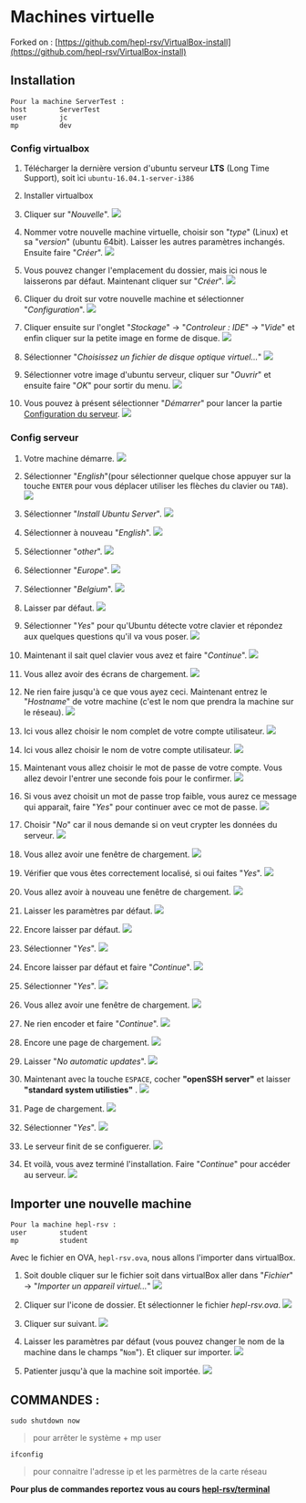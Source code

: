 # Machines virtuelle

Forked on : [https://github.com/hepl-rsv/VirtualBox-install](https://github.com/hepl-rsv/VirtualBox-install)

## Installation


```
Pour la machine ServerTest :
host        ServerTest
user        jc
mp          dev
```


### Config virtualbox
1. Télécharger la dernière version d'ubuntu serveur __LTS__ (Long Time Support), soit ìci `ubuntu-16.04.1-server-i386`
1. Installer virtualbox
1. Cliquer sur "_Nouvelle_".
![](./assets/img/virtualbox/1.png)

1. Nommer votre nouvelle machine virtuelle, choisir son "_type_" (Linux) et sa "_version_" (ubuntu 64bit). Laisser les autres paramètres inchangés. Ensuite faire "_Créer_".
![](./assets/img/virtualbox/2.png)

1. Vous pouvez changer l'emplacement du dossier, mais ici nous le laisserons par défaut. Maintenant cliquer sur "_Créer_".
![](./assets/img/virtualbox/3.png)

1. Cliquer du droit sur votre nouvelle machine et sélectionner "_Configuration_".
![](./assets/img/virtualbox/4.png)

1. Cliquer ensuite sur l'onglet "_Stockage_" -> "_Controleur : IDE_" -> "_Vide_" et enfin cliquer sur la petite image en forme de disque.
![](./assets/img/virtualbox/5.png)

1. Sélectionner "_Choisissez un fichier de disque optique virtuel..._"
![](./assets/img/virtualbox/6.png)

1. Sélectionner votre image d'ubuntu serveur, cliquer sur "_Ouvrir_" et ensuite faire "_OK_" pour sortir du menu.
![](./assets/img/virtualbox/7.png)

1. Vous pouvez à présent sélectionner "_Démarrer_" pour lancer la partie [Configuration du serveur](#config-serveur).
![](./assets/img/virtualbox/8.png)


### Config serveur
1. Votre machine démarre.
![](./assets/img/serveur/1.png)

1. Sélectionner "_English_"(pour sélectionner quelque chose appuyer sur la touche `ENTER` pour vous déplacer utiliser les flèches du clavier ou `TAB`).
![](./assets/img/serveur/2.png)

1. Sélectionner "_Install Ubuntu Server_".
![](./assets/img/serveur/3.png)

1. Sélectionner à nouveau "_English_".
![](./assets/img/serveur/4.png)

1. Sélectionner "_other_".
![](./assets/img/serveur/5.png)

1. Sélectionner "_Europe_".
![](./assets/img/serveur/6.png)

1. Sélectionner "_Belgium_".
![](./assets/img/serveur/7.png)

1. Laisser par défaut.
![](./assets/img/serveur/8.png)

1. Sélectionner "_Yes_" pour qu'Ubuntu détecte votre clavier et répondez aux quelques questions qu'il va vous poser.
![](./assets/img/serveur/9.png)

1. Maintenant il sait quel clavier vous avez et faire "_Continue_".
![](./assets/img/serveur/10.png)

1. Vous allez avoir des écrans de chargement.
![](./assets/img/serveur/11.png)

1.  Ne rien faire jusqu'à ce que vous ayez ceci. Maintenant entrez le "_Hostname_" de votre machine (c'est le nom que prendra la machine sur le réseau).
![](./assets/img/serveur/12.png)

1. Ici vous allez choisir le nom complet de votre compte utilisateur.
![](./assets/img/serveur/13.png)

1. Ici vous allez choisir le nom de votre compte utilisateur.
![](./assets/img/serveur/14.png)

1. Maintenant vous allez choisir le mot de passe de votre compte. Vous allez devoir l'entrer une seconde fois pour le confirmer.
![](./assets/img/serveur/15.png)

1. Si vous avez choisit un mot de passe trop faible, vous aurez ce message qui apparait, faire "_Yes_" pour continuer avec ce mot de passe.
![](./assets/img/serveur/16.png)

1. Choisir "_No_" car il nous demande si on veut crypter les données du serveur.
![](./assets/img/serveur/17.png)

1. Vous allez avoir une fenêtre de chargement.
![](./assets/img/serveur/18.png)

1. Vérifier que vous êtes correctement localisé, si oui faites "_Yes_".
![](./assets/img/serveur/19.png)

1. Vous allez avoir à nouveau une fenêtre de chargement.
![](./assets/img/serveur/20.png)

1. Laisser les paramètres par défaut.
![](./assets/img/serveur/21.png)

1. Encore laisser par défaut.
![](./assets/img/serveur/22.png)

1. Sélectionner "_Yes_".
![](./assets/img/serveur/23.png)

1. Encore laisser par défaut et faire "_Continue_".
![](./assets/img/serveur/24.png)

1. Sélectionner "_Yes_".
![](./assets/img/serveur/25.png)

1. Vous allez avoir une fenêtre de chargement.
![](./assets/img/serveur/26.png)

1. Ne rien encoder et faire "_Continue_".
![](./assets/img/serveur/27.png)

1. Encore une page de chargement.
![](./assets/img/serveur/28.png)

1. Laisser "_No automatic updates_".
![](./assets/img/serveur/29.png)

1. Maintenant avec la touche `ESPACE`, cocher __"openSSH server"__ et laisser __"standard system utilisties"__ .
![](./assets/img/serveur/30.png)

1. Page de chargement.
![](./assets/img/serveur/31.png)

1. Sélectionner "_Yes_".
![](./assets/img/serveur/32.png)

1. Le serveur finit de se configuerer.
![](./assets/img/serveur/33.png)

1. Et voilà, vous avez terminé l'installation. Faire "_Continue_" pour accéder au serveur.
![](./assets/img/serveur/34.png)


## Importer une nouvelle machine
```
Pour la machine hepl-rsv :
user        student
mp          student
```
Avec le fichier en OVA, `hepl-rsv.ova`, nous allons l'importer dans virtualBox.
1. Soit double cliquer sur le fichier soit dans virtualBox aller dans "_Fichier_" -> "_Importer un appareil virtuel..._"
![](./assets/img/import/1.png)

1. Cliquer sur l'icone de dossier. Et sélectionner le fichier _hepl-rsv.ova_.
![](./assets/img/import/2.png)

1. Cliquer sur suivant.
![](./assets/img/import/3.png)

1. Laisser les paramètres par défaut (vous pouvez changer le nom de la machine dans le champs "`Nom`"). Et cliquer sur importer.
![](./assets/img/import/4.png)

1. Patienter jusqu'à que la machine soit importée.
![](./assets/img/import/5.png)



## COMMANDES :

```
sudo shutdown now
```
> pour arrêter le système + mp user

```
ifconfig
```
> pour connaitre l'adresse ip et les parmètres de la carte réseau

__Pour plus de commandes reportez vous au cours [hepl-rsv/terminal](https://github.com/hepl-rsv/terminal)__
